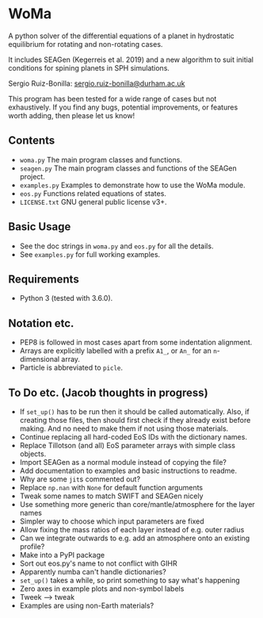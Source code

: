 WoMa
======

A python solver of the differential equations of a planet in hydrostatic
equilibrium for rotating and non-rotating cases.

It includes SEAGen (Kegerreis et al. 2019) and a new algorithm
to suit initial conditions for spining planets in SPH simulations.

Sergio Ruiz-Bonilla: sergio.ruiz-bonilla@durham.ac.uk  

This program has been tested for a wide range of cases but not exhaustively. If
you find any bugs, potential improvements, or features worth adding, then please
let us know!


Contents
--------
+ `woma.py` The main program classes and functions.
+ `seagen.py` The main program classes and functions of the SEAGen project.
+ `examples.py` Examples to demonstrate how to use the WoMa module.
+ `eos.py` Functions related equations of states.
+ `LICENSE.txt` GNU general public license v3+.


Basic Usage
-----------
+ See the doc strings in `woma.py` and `eos.py` for all the details.
+ See `examples.py` for full working examples.


Requirements
------------
+ Python 3 (tested with 3.6.0).


Notation etc.
-------------
+ PEP8 is followed in most cases apart from some indentation alignment.
+ Arrays are explicitly labelled with a prefix `A1_`, or `An_` for an
    `n`-dimensional array.
+ Particle is abbreviated to `picle`.


To Do etc. (Jacob thoughts in progress)
---------------------------------------
+ If `set_up()` has to be run then it should be called automatically. 
    Also, if creating those files, then should first check if they already 
    exist before making. And no need to make them if not using those materials.
+ Continue replacing all hard-coded EoS IDs with the dictionary names.
+ Replace Tillotson (and all) EoS parameter arrays with simple class objects.
+ Import SEAGen as a normal module instead of copying the file?
+ Add documentation to examples and basic instructions to readme.
+ Why are some `jit`s commented out?
+ Replace `np.nan` with `None` for default function arguments
+ Tweak some names to match SWIFT and SEAGen nicely
+ Use something more generic than core/mantle/atmosphere for the layer names
+ Simpler way to choose which input parameters are fixed
+ Allow fixing the mass ratios of each layer instead of e.g. outer radius 
+ Can we integrate outwards to e.g. add an atmosphere onto an existing profile?
+ Make into a PyPI package
+ Sort out eos.py's name to not conflict with GIHR
+ Apparently numba can't handle dictionaries?
+ `set_up()` takes a while, so print something to say what's happening
+ Zero axes in example plots and non-symbol labels
+ Tweek --> tweak
+ Examples are using non-Earth materials?